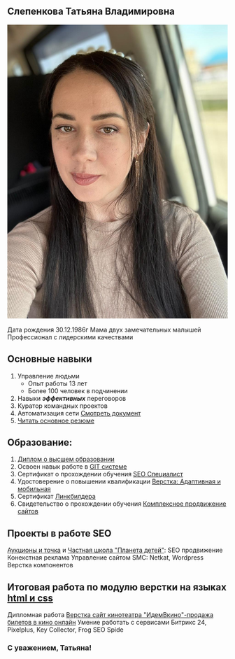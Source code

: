 ## Слепенкова Татьяна Владимировна

![WhatsApp Image 2024-06-05 at 18.40.18](https://github.com/SlepenkovaT/Portfolio/blob/main/WhatsApp%20Image%202024-06-05%20at%2018.40.18.jpeg?raw=true)

Дата рождения 30.12.1986г
Мама двух замечательных малышей
Профессионал с лидерскими качествами

## Основные навыки
1. Управление людьми
   - Опыт работы 13 лет
   - Более 100 человек в подчинении
2. Навыки ***эффективных*** переговоров
3. Куратор командных проектов
4. Автоматизация сети [Смотреть документ](https://github.com/SlepenkovaT/Portfolio/blob/main/WhatsApp%20Image%202025-01-06%20at%2015.33.05.jpeg)
5. [Читать основное резюме](https://github.com/SlepenkovaT/Portfolio/blob/main/Слепенкова%20Татьяна%20Владимировна.docx)
   
## Образование:
 1. [Диплом о высшем образовании](https://github.com/SlepenkovaT/Portfolio/blob/main/WhatsApp%20Image%202025-01-06%20at%2016.15.15.jpeg) 
 2. Освоен навык работе в [GIT системе](https://github.com/SlepenkovaT/Portfolio/blob/main/Git.pdf)
 3. Сертификат о прохождении обучения [SEO Специалист](https://github.com/SlepenkovaT/Portfolio/blob/main/SEO%20специалист%20.pdf)
 4. Удостоверение о повышении квалификации [Верстка: Адаптивная и мобильная](https://github.com/SlepenkovaT/Portfolio/blob/main/WhatsApp%20Image%202025-01-06%20at%2015.41.23.jpeg)
 5. Сертификат [Линкбилдера](https://github.com/SlepenkovaT/Portfolio/blob/main/Линкбилдинг.pdf)
 6. Свидетельство о прохождении обучения [Комплексное продвижение сайтов](https://github.com/SlepenkovaT/Portfolio/blob/main/Комплексное%20продвижение.pdf)

## Проекты в работе SEO
[Аукционы и точка](https://аукционыиточка.рф/) и [Частная школа "Планета детей"](https://planetadetei28.ru/):
SEO продвижение
Конекстная реклама
Управление сайтом SMC: Netkat, Wordpress
Верстка компонентов

## Итоговая работа по модулю верстки на языках [html и css](https://codepen.io/777777S777777/pen/oNmOyzW)
Дипломная работа [Верстка сайт кинотеатра "ИдемВкино"-продажа билетов в кино онлайн](https://slepenkovat.github.io/m-diplom/)
Умение работать с сервисами Битрикс 24, Pixelplus, Key Collector, Frog SEO Spide

### С уважением, Татьяна!
